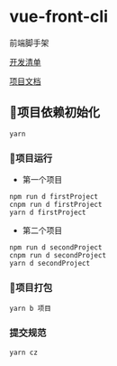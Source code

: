 # vue-front-cli

前端脚手架

[开发清单](doc/开发清单.md)

[项目文档](doc/项目文档.md)

## 🌟项目依赖初始化
```
yarn
```

### 🌟项目运行
- 第一个项目
```
npm run d firstProject
cnpm run d firstProject
yarn d firstProject
```

- 第二个项目
```
npm run d secondProject
cnpm run d secondProject
yarn d secondProject
```

### 🌟项目打包
```
yarn b 项目
```

### 提交规范
```
yarn cz
```
